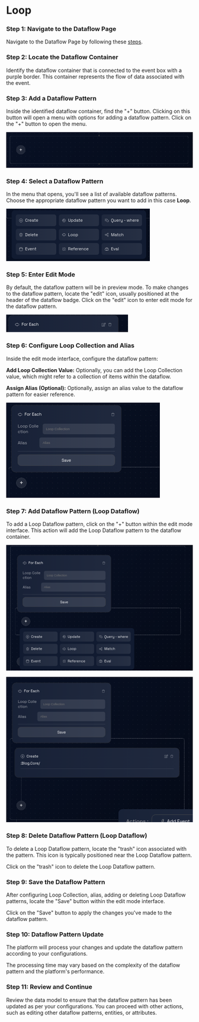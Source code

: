 # Loop

### Step 1: Navigate to the Dataflow Page

Navigate to the Dataflow Page by following these [steps](../../navigate-to-dataflow-page.md).

### **Step 2: Locate the Dataflow Container**

Identify the dataflow container that is connected to the event box with a purple border. This container represents the flow of data associated with the event.

### **Step 3: Add a Dataflow Pattern**

Inside the identified dataflow container, find the "+" button. Clicking on this button will open a menu with options for adding a dataflow pattern. Click on the "+" button to open the menu.

![](../img/add-dataflow-1.png)

### **Step 4: Select a Dataflow Pattern**

In the menu that opens, you'll see a list of available dataflow patterns. Choose the appropriate dataflow pattern you want to add in this case **Loop**.

![](../img/add-dataflow-2.png)

### **Step 5: Enter Edit Mode**

By default, the dataflow pattern will be in preview mode. To make changes to the dataflow pattern, locate the "edit" icon, usually positioned at the header of the dataflow badge. Click on the "edit" icon to enter edit mode for the dataflow pattern.

![](../img/loop-pattern-1.png)

### **Step 6: Configure Loop Collection and Alias**

Inside the edit mode interface, configure the dataflow pattern:

**Add Loop Collection Value:** Optionally, you can add the Loop Collection value, which might refer to a collection of items within the dataflow.

**Assign Alias (Optional):** Optionally, assign an alias value to the dataflow pattern for easier reference.

![](../img/loop-pattern-2.png)

### **Step 7: Add Dataflow Pattern (Loop Dataflow)**

To add a Loop Dataflow pattern, click on the "+" button within the edit mode interface. This action will add the Loop Dataflow pattern to the dataflow container.

![](../img/loop-pattern-3.png)

![](../img/loop-pattern-4.png)

### **Step 8: Delete Dataflow Pattern (Loop Dataflow)**

To delete a Loop Dataflow pattern, locate the "trash" icon associated with the pattern. This icon is typically positioned near the Loop Dataflow pattern.

Click on the "trash" icon to delete the Loop Dataflow pattern.

### **Step 9: Save the Dataflow Pattern**

After configuring Loop Collection, alias, adding or deleting Loop Dataflow patterns, locate the "Save" button within the edit mode interface.

Click on the "Save" button to apply the changes you've made to the dataflow pattern.

### **Step 10: Dataflow Pattern Update**

The platform will process your changes and update the dataflow pattern according to your configurations.

The processing time may vary based on the complexity of the dataflow pattern and the platform's performance.

### **Step 11: Review and Continue**

Review the data model to ensure that the dataflow pattern has been updated as per your configurations. You can proceed with other actions, such as editing other dataflow patterns, entities, or attributes.
